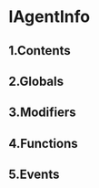 # IAgentInfo





## 1.Contents
<!-- START doctoc -->
<!-- END doctoc -->

## 2.Globals

## 3.Modifiers

## 4.Functions

## 5.Events
